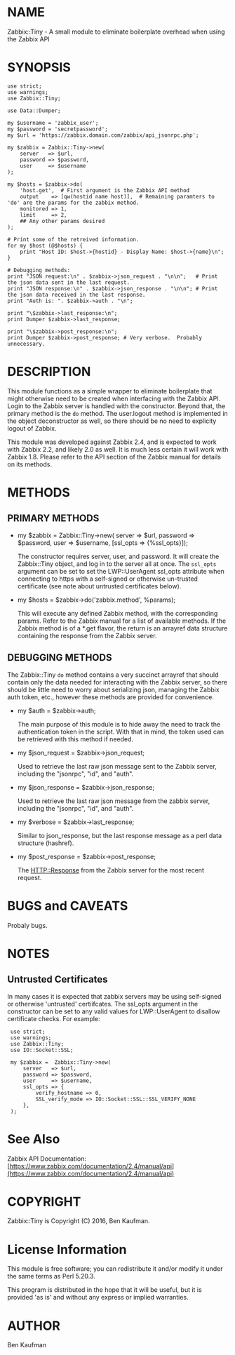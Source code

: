 # NAME

Zabbix::Tiny - A small module to eliminate boilerplate overhead when using the Zabbix API

# SYNOPSIS

    use strict;
    use warnings;
    use Zabbix::Tiny;

    use Data::Dumper;

    my $username = 'zabbix_user';
    my $password = 'secretpassword';
    my $url = 'https://zabbix.domain.com/zabbix/api_jsonrpc.php';

    my $zabbix = Zabbix::Tiny->new(
        server   => $url,
        password => $password,
        user     => $username
    );

    my $hosts = $zabbix->do(
        'host.get',  # First argument is the Zabbix API method
        output    => [qw(hostid name host)],  # Remaining paramters to 'do' are the params for the zabbix method.
        monitored => 1,
        limit     => 2,
        ## Any other params desired
    );

    # Print some of the retreived information.
    for my $host (@$hosts) {
        print "Host ID: $host->{hostid} - Display Name: $host->{name}\n";
    }
    
    # Debugging methods:
    print "JSON request:\n" . $zabbix->json_request . "\n\n";   # Print the json data sent in the last request.
    print "JSON response:\n" . $zabbix->json_response . "\n\n"; # Print the json data received in the last response.
    print "Auth is: ". $zabbix->auth . "\n";

    print "\$zabbix->last_response:\n";
    print Dumper $zabbix->last_response;
    
    print "\$zabbix->post_response:\n";
    print Dumper $zabbix->post_response; # Very verbose.  Probably unnecessary.  
    
    

# DESCRIPTION

This module functions as a simple wrapper to eliminate boilerplate that might otherwise need to be created when interfacing with the Zabbix API.  Login to the Zabbix server is handled with the constructor. Beyond that, the primary method is the `do` method. The user.logout method is implemented  in the object deconstructor as well, so there should be no need to explicity logout of Zabbix.

This module was developed against Zabbix 2.4, and is expected to work with Zabbix 2.2, and likely 2.0 as well.  It is much less certain it will work with Zabbix 1.8.  Please refer to the API section of the Zabbix manual for details on its methods.

# METHODS

## PRIMARY METHODS

- my $zabbix = Zabbix::Tiny->new( server => $url, password => $password, user => $username, \[ssl\_opts => {%ssl\_opts}\]);

    The constructor requires server, user, and password.  It will create the Zabbix::Tiny object, and log in to the server all at once.  The `ssl_opts` argument can be set to set the LWP::UserAgent ssl\_opts attribute when connecting to https with a self-signed or otherwise un-trusted certificate (see note about untrusted certificates below).

- my $hosts = $zabbix->do('zabbix.method', %params);

    This will execute any defined Zabbix method, with the corresponding params.  Refer to the Zabbix manual for a list of available methods.  If the Zabbix method is of a \*.get flavor, the return is an arrayref data structure containing the response from the Zabbix server.

## DEBUGGING METHODS

The Zabbix::Tiny `do` method contains a very succinct arrayref that should contain only the data needed for interacting with the Zabbix server, so there should be little need to worry about serializing json, managing the Zabbix auth token, etc., however these methods are provided for convenience.

- my $auth = $zabbix->auth;

    The main purpose of this module is to hide away the need to track the authentication token in the script.  With that in mind, the token used can be retrieved with this method if needed.

- my $json\_request = $zabbix->json\_request;

    Used to retrieve the last raw json message sent to the Zabbix server, including the "jsonrpc", "id", and "auth".

- my $json\_response = $zabbix->json\_response;

    Used to retrieve the last raw json message from the zabbix server,  including the "jsonrpc", "id", and "auth".

- my $verbose = $zabbix->last\_response;

    Similar to json\_response, but the last response message as a perl data structure (hashref).

- my $post\_response = $zabbix->post\_response;

    The [HTTP::Response](https://metacpan.org/pod/HTTP::Response) from the Zabbix server for the most recent request.

# BUGS and CAVEATS

Probaly bugs.

# NOTES

## Untrusted Certificates

In many cases it is expected that zabbix servers may be using self-signed or otherwise 'untrusted' certiifcates.  The ssl\_opts argument in the constructor can be set to any valid values for LWP::UserAgent to disallow certificate checks.  For example:

     use strict;
     use warnings;
     use Zabbix::Tiny;
     use IO::Socket::SSL;

     my $zabbix =  Zabbix::Tiny->new(
         server   => $url,
         password => $password,
         user     => $username,
         ssl_opts => {
             verify_hostname => 0, 
             SSL_verify_mode => IO::Socket::SSL::SSL_VERIFY_NONE
         },
     );
    

# See Also

Zabbix API Documentation: [https://www.zabbix.com/documentation/2.4/manual/api](https://www.zabbix.com/documentation/2.4/manual/api)

# COPYRIGHT

Zabbix::Tiny is Copyright (C) 2016, Ben Kaufman.

# License Information

This module is free software; you can redistribute it and/or modify it under the same terms as Perl 5.20.3.

This program is distributed in the hope that it will be useful, but it is provided 'as is' and without any express or implied warranties. 

# AUTHOR

Ben Kaufman
